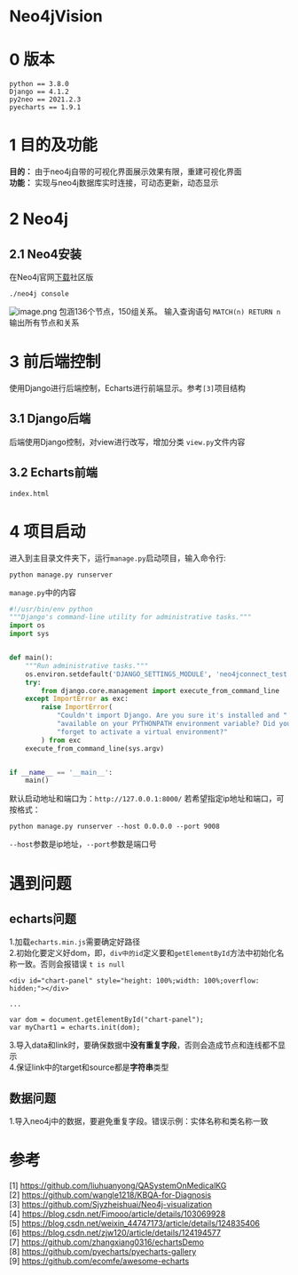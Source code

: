 # Neo4jVision

# 0 版本
```
python == 3.8.0
Django == 4.1.2
py2neo == 2021.2.3
pyecharts == 1.9.1
```
# 1 目的及功能
**目的：** 由于neo4j自带的可视化界面展示效果有限，重建可视化界面  
**功能：** 实现与neo4j数据库实时连接，可动态更新，动态显示

# 2 Neo4j
## 2.1 Neo4安装
在Neo4j官网[下载](https://neo4j.com/download-center/#community)社区版

```
./neo4j console
```


![image.png](https://p6-juejin.byteimg.com/tos-cn-i-k3u1fbpfcp/07001ea8fc954b5693e02f041b7a0cd2~tplv-k3u1fbpfcp-watermark.image?)
包涵136个节点，150组关系。 输入查询语句 `MATCH(n) RETURN n` 输出所有节点和关系
# 3 前后端控制
使用Django进行后端控制，Echarts进行前端显示。参考`[3]`项目结构

## 3.1 Django后端
后端使用Django控制，对view进行改写，增加分类 `view.py`文件内容

## 3.2 Echarts前端
`index.html`

# 4 项目启动
进入到主目录文件夹下，运行`manage.py`启动项目，输入命令行:
```
python manage.py runserver
```
`manage.py`中的内容
```python
#!/usr/bin/env python
"""Django's command-line utility for administrative tasks."""
import os
import sys


def main():
    """Run administrative tasks."""
    os.environ.setdefault('DJANGO_SETTINGS_MODULE', 'neo4jconnect_test.settings')
    try:
        from django.core.management import execute_from_command_line
    except ImportError as exc:
        raise ImportError(
            "Couldn't import Django. Are you sure it's installed and "
            "available on your PYTHONPATH environment variable? Did you "
            "forget to activate a virtual environment?"
        ) from exc
    execute_from_command_line(sys.argv)


if __name__ == '__main__':
    main()

```
默认启动地址和端口为：`http://127.0.0.1:8000/` 若希望指定ip地址和端口，可按格式：
```
python manage.py runserver --host 0.0.0.0 --port 9008
```
`--host`参数是ip地址，`--port`参数是端口号

# 遇到问题
## echarts问题
1.加载`echarts.min.js`需要确定好路径  
2.初始化要定义好dom，即，`div中的id`定义要和`getElementById`方法中初始化名称一致。否则会报错误 `t is null`  
```
<div id="chart-panel" style="height: 100%;width: 100%;overflow: hidden;"></div>

...

var dom = document.getElementById("chart-panel");
var myChart1 = echarts.init(dom);
```
3.导入data和link时，要确保数据中**没有重复字段**，否则会造成节点和连线都不显示  
4.保证link中的target和source都是**字符串**类型

## 数据问题
1.导入neo4j中的数据，要避免重复字段。错误示例：实体名称和类名称一致

# 参考
[1] https://github.com/liuhuanyong/QASystemOnMedicalKG  
[2] https://github.com/wangle1218/KBQA-for-Diagnosis  
[3] https://github.com/Sjyzheishuai/Neo4j-visualization  
[4] https://blog.csdn.net/Fimooo/article/details/103069928  
[5] https://blog.csdn.net/weixin_44747173/article/details/124835406  
[6] https://blog.csdn.net/zjw120/article/details/124194577  
[7] https://github.com/zhangxiang0316/echartsDemo  
[8] https://github.com/pyecharts/pyecharts-gallery  
[9] https://github.com/ecomfe/awesome-echarts  
